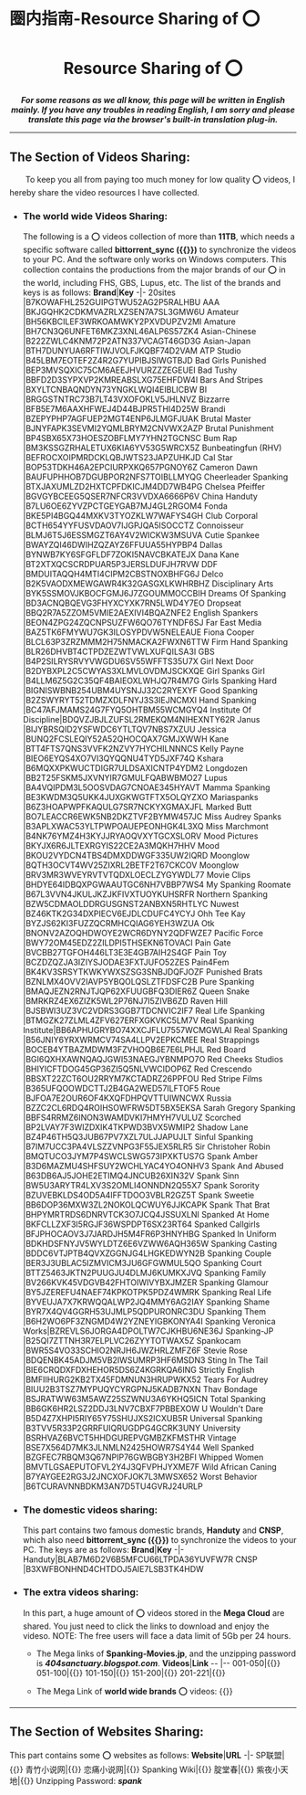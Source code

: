 # 圈内指南-Resource Sharing of ⭕

# <center>Resource Sharing of ⭕</center>

***<center>For some reasons as we all know, this page will be written in English mainly. If you have any troubles in reading English, I am sorry and please translate this page via the browser's built-in translation plug-in.</center>***

-----------
## The Section of Videos Sharing: 
&emsp;&emsp;To keep you all from paying too much money for low quality ⭕ videos, I hereby share the video resources I have collected.  

- ### The world wide Videos Sharing:
  The following is a ⭕ videos collection of more than **11TB**, which needs a specific software called **bittorrent_sync ({{<link href="https://pan.baidu.com/s/1OFAy_Ti2i3Byj8YdKdBmvA?pwd=2920" content="Click to download" title= "bittorrent_sync">}})** to synchronize the videos to your PC. And the software only works on Windows computers. This collection contains the productions from the major brands of our ⭕ in the world, including FHS, GBS, Lupus, etc. The list of the brands and keys is as follows:
  **Brand**|**Key**
  -|-
  20sites                |B7KOWAFHL252GUIPGTWU52AG2P5RALHBU
  AAA                    |BKJGQHK2CDKMVAZRLXZSEN7A7SL3GMW6U
  Amateur                |BH56KBCILEF3WRKOAMWKY2PXVDUPZV2MI
  Amature                |BH7CN3Q6UNFET6MKZ3XNL46ALP6S57ZK4
  Asian-Chinese          |B222ZWLC4KNM72P2ATN337VCAGT46GD3G
  Asian-Japan            |BTH7DUNYUA6RFTIWJVOLFJKQBF74D2VAM
  ATP Studio             |B45LBM7EOTEF2Z4R2G7YUPIBJSIWGTBJD
  Bad Girls Punished     |BEP3MVSQXIC75CM6AEEJHVURZZZEGEUEI
  Bad Tushy              |BBFD2D3SYPXVP2KMREABSLXG75EHFDW4I
  Bars And Stripes       |BXYLTCNBAQNDYN73YNGKLWQI4EIBLICBW
  BI                     |BRGGSTNTRC73B7LT43VXOFOKLV5JHLNVZ
  Bizzarre               |BFB5E7M6AAXHFWEJ4D44BJPR5THI4D25W
  Brandi                 |BZEPYPHP7AGFUEP2MGT4ENP6JLMGFJUAK
  Brutal Master          |BJNYFAPK3SEVMI2YQMLBRYM2CNVWX2AZP
  Brutal Punishment      |BP4SBX65X73HOESZOBFLMY7YHN2TGCNSC
  Bum Rap                |BM3KSSGZRHALETUX6KIA6YV53G5WRCX5Z
  Bunbeatingfun (RHV)    |BEFROCXOIPMRDCKLQBJWTS23JAPZUHKJD
  Cal Star               |BOP53TDKH46A2EPCIURPXKQ657PGNOY6Z
  Cameron Dawn           |BAUFUPHHOB7DGUBPOR2NFS7TOIBLLMYQG
  Cheerleader Spanking   |BTXJAXUMLZD2HXTCPFDKICJM4DD7WB4PG
  Chelsea Pfeiffer       |BGVGYBCEEG5QSER7NFCR3VVDXA6666P6V
  China Handuty          |B7LU6OE6ZYVZPCTGEYGAB7MJ4GL2RGOM4
  Fonda                  |BKE5PI4BGQ44MXKV3TYOZKLW7WAFYS4GH
  Club Corporal          |BCTH654YYFUSVDAOV7IJGPJQA5ISOCCTZ
  Connoisseur            |BLMJ6T5J6ESSMGZT6AY4V2WICKW3MSUVA
  Cutie Spankee          |BWAYZQI46DWIHZQZAYZ6FFUUA55HYPBP4
  Dallas                 |BYNWB7KY6SFGFLDF7ZOKI5NAVCBKATEJX
  Dana Kane              |BT2XTXQCSCRDPUAR5P3JERSLDUFJH7RVW
  DDF                    |BMDUITAQQH4MTI4CIPM2CBSTNOXBHFG6J
  Delco                  |B2K5VAODXMEWGAWR4K32GASGXLKWHRBHZ
  Disciplinary Arts      |BYK5SSMOVJKBOCFGMJ6J7ZGOUMMOCCBIH
  Dreams Of Spanking     |BD3ACNQBQEVG3FHYXCYXK7RN5LWD4Y7EO
  Dropseat               |BBQ2R7A5ZZOM5VMIE2AEXIVI4BQAZNFE2
  English Spankers       |BEON4ZPG24ZQCNPSUZFW6QO76TYNDF6SJ
  Far East Media         |BAZ5TK6FMYWU7GK3ILOSYPDVW5NELEAUE
  Fiona Cooper           |BLCL63P3ZRZMMM2H75NMACKA2FWXN6TTW
  Firm Hand Spanking     |BLR26DHVBT4CTPDZEZWTVWLXUFQILSA3I
  GBS                    |B4P2SILRYSRVYVWGDU6SV55WFFTS35U7X
  Girl Next Door         |B2DYBXPL2C5CWYAS3XLMVLOVDMJSCKXQE
  Girl Spanks Girl       |B4LLM6Z5G2C35QF4BAIEOXLWHJQ7R4M7G
  Girls Spanking Hard    |BIGNISWBNB254UBM4UYSNJJ32C2RYEXYF
  Good Spanking          |B2ZSWYRYT52TDMZXDLFNYJ3S3IEJNCMXI
  Hand Spanking          |BC47AFJMAMS24G7FYQ5OHTBM55WCMGYQ4
  Institute Of Discipline|BDQVZJBJLZUFSL2RMEKQM4NIHEXNTY62R
  Janus                  |BIJYBRSQID2YSFWDC6YTLTQV7NBS7XZUU
  Jessica                |BUNQ2FCSLEQIY52A52QHOCQAX7GMJXWWH
  Kane                   |BTT4FTS7QNS3VVFK2NZVY7HYCHILNNNCS
  Kelly Payne            |BIEO6EYQS4XO7VI3QYQQNU4TYD5JXF74Q
  Kshara                 |B6MQXXPKWUCTDIGR7ULDSAXICNTP4YDM2
  Longdozen              |BB2T25FSKM5JXVNYIR7GMULFQABWBMO27
  Lupus                  |BA4VQIPDM3L5OOSVDAG7CNOAE345HYAVT
  Mamma Spanking         |BE3KWDM3Q5UKK4JUXGKWGTFTX5OLQYZXO
  Mariaspanks            |B6Z3HOAPWPFKAQULG7SR7NCKYXGMAXJFL
  Marked Butt            |BO7LEACCR6EWK5NB2DKZTVF2BYMW457JC
  Miss Audrey Spanks     |B3APLXWAC53YLTPWPOAUEPEONHGK4L3XQ
  Miss Marchmont         |B4NK76YMZ4H3KYJJRYAOQVXYTGCXSLORV
  Mood Pictures          |BKYJX6R6JLTEXRGYIS22CE2A3MQKH7HHV
  Mood                   |BKOU2VYDCN4TBS4DMXDDWGF335UW2IQRD
  Moonglow               |BQTH3OCVT4WV25ZIXRL2BETF2T67CKCOV
  Moonglow               |BRV3MR3WVEYRVTVTQDXLOECLZYGYWDL77
  Movie Clips            |BHDYE64IDBQXPGWAAUTGC6NH7VBBP7WS4
  My Spanking Roomate    |B67L3VVN4JKULJKZJKFIVXTUOYKUHSRFR
  Northern Spanking      |BZW5CDMAOLDDRGUSGNST2ANBXN5RHTLYC
  Nuwest                 |BZ46KTK2G34DXPIECV6EJDLCDUFC4YCYJ
  Ohh Tee Kay            |BYZJS62KI3FUZZQCRMHCQIAG6YEH3WZUA
  Otk                    |BNONV2AZOQHDWOYE2WCR6DYNY2QDFWZE7
  Pacific Force          |BWY72OM45EDZ2ZILDPI5THSEKN6TOVACI
  Pain Gate              |BVCBB27TGFOH446LT3E3E4GB7AIH2S4GF
  Pain Toy               |BCZDZQZJA3IZIYSJODAE3FXTJUFO52ZES
  Pain4Fem               |BK4KV3SRSYTKWKYWXSZSG3SNBJDQFJOZF
  Punished Brats         |BZNLMX4OVV2IAVP5YBQOLQSLZTFDSFC2B
  Pure Spanking          |BMAQJEZN2RNJTJQP62XFUUGBFQ3DIER6Z
  Queen Snake            |BMRKRZ4EX6ZIZK5WL2P76NJ7I5ZIVB6ZD
  Raven Hill             |BJSBWI3UZ3VC2VDRS3GGB7TDCNVIC2IF7
  Real Life Spanking     |BTMGZK27ZLML4ZFV627ERFXGKVKC5LM7V
  Real Spanking Institute|BB6APHUGRYBO74XXCJFLU7557WCMGWLAI
  Real Spanking          |B56JNIY6YRXWRMCV74SA4LLPV2EPKCMEE
  Real Strappings        |BOCEB4YTBAZMDWM3FZVHOQB6E7E6LPHJL
  Red Board              |BGI6QXHXAWNQAQJGWI53NAEGJYBNMPO7O
  Red Cheeks Studios     |BHIYICFTDOG45GP36ZI5Q5NLVWCIDOP6Z
  Red Crescendo          |BBSXT22ZCT6OU2RRYM7KCTADRZ26PPFOU
  Red Stripe Films       |B365UFQOOWDCTTJ2B4GA2WED57ILFTOF5
  Roue                   |BJFOA7E2OUR6OF4KXQFDHPQVTTUIWNCWX
  Russia                 |BZZC2CL6RDQ4ROIHSOWFRW5DT5BX5EKSA
  Sarah Gregory Spanking |BBFS4RRMZ6INON3WAMDVKI7HMYH7VULUZ
  Scorched               |BP2LVAY7F3WIZDXIK4TKPWD3BVX5WMIP2
  Shadow Lane            |BZ4P46TH5Q3JUB67PV7XZL7ULJJAPUJLT
  Sinful Spanking        |B7IM7UCC3PA4VLSZZVNPG3F55JEX5RLR5
  Sir Christoher Robin   |BMQTUCO3JYM7P4SWCLSWG573IPXKTUS7G
  Spank Amber            |B3D6MAZMU4SHFSUY2WCHLYAC4YO4ONHV3
  Spank And Abused       |B63DB6AJ5JOHE2ETIMQ4JNCUB26XIN32V
  Spank Sinn             |BW5U3ARYTR4LXV3S2OMLI4ONNDN2Q55X7
  Spank Sorority         |BZUVEBKLDS4OD5A4IFFTDOO3VBLR2GZ5T
  Spank Sweetie          |BB6DOP36MXW3ZL2NOKOLQCWUY6JJKCAPK
  Spank That Brat        |BHPYMRTRDS6DNRVTCK3O7JCQ4JSSUXLNI
  Spanked At Home        |BKFCLLZXF3I5RGJF36WSPDPT6SX23RT64
  Spanked Callgirls      |BFJPHOCAOV3J7JARDJH5M4FR6P3HNYHBG
  Spanked In Uniform     |BDKHDSFNYJV5WYLDTZ6E6VZWW6AQH365W
  Spanking Casting       |BDDC6VTJPTB4QVXZGGNJG4LHGKEDWYN2B
  Spanking Couple        |BER3J3UBLAC5IZMVICM3JU6GFGWMUL5QO
  Spanking Court         |BTTZ5463JKTN2PUUGJU4DLMJ6KUMKXJVQ
  Spanking Family        |BV266KVK45VDGVB42FHTOIWIVYBXJMZER
  Spanking Glamour       |BY5JZEREFU4NAEF74KPKOTPK5PDZ4WMRK
  Spanking Real Life     |BYVEUJA7X7KRWQQALWP2JQ4MMY6AG2IAY
  Spanking Shame         |BYR7X4QV4GGRH53UJMLP5QDPURONRC3DU
  Spanking Them          |B6H2WO6PF3ZNGMD4W2YZNEYIGBKONYA4I
  Spanking Veronica Works|BZREVLS6JORGA4DPOLTW7CJKHBU6NE36J
  Spanking-JP            |B25QI7ZTTNH3R7ELPLVC26ZYYTOTWAX5Z
  Spankocam              |BWR5S4VO33SCHIO2NRJH6JWZHRLZMFZ6F
  Stevie Rose            |BDQENBK45ADJM5VB2IWSUMRP3HF6MSDN3
  Sting In The Tail      |BIE6CRQDXFDXHEHOR5DS6Z4KGRKQA6ING
  Strictly English       |BMFIIHURG2KB2TX45FDMNUN3HRUPWKX52
  Tears For Audrey       |BIUU2B3TSZ7MYPUQYCYRGPNJ5KADB7NXN
  Thav Bondage           |BSJRATWW63M5AWZ25SZWNU3A6YKHQ5ICN
  Total Spanking         |BB6GK6HR2LSZ2DDJ3LNV7CBXF7PBBEXOW
  U Wouldn't Dare        |B5D4Z7XHPI5RIY65Y75SHUJXS2ICXUB5R
  Universal Spanking     |B3TVV5R33P2GRRFUIQRUGDPG4GCRK3UNY
  University             |BSRHVAZ6BVCT5HHDGUREPVGMBZKFMSTHR
  Vintage                |BSE7X564D7MK3JLNMLN2425HOWR7S4Y44
  Well Spanked           |BZGFEC7RBQM3Q67NPIP76GWBGBY3H2BFI
  Whipped Women          |BMVTLGSAEPUTOFVL2Y4J3QFVPHJYXME7F
  Wild African Caning    |B7YAYGEE2RG3J2JNCXOFJOK7L3MWSX652
  Worst Behavior         |B6TCURAVNNBDKM3AN7D5TU4GVRJ24URLP

- ### The domestic videos sharing:  
  This part contains two famous domestic brands, **Handuty** and **CNSP**, which also need **bittorrent_sync ({{<link href="https://pan.baidu.com/s/1OFAy_Ti2i3Byj8YdKdBmvA?pwd=2920" content="Click to download" title= "bittorrent_sync">}})** to synchronize the videos to your PC. The keys are as follows:
  **Brand**|**Key**
  -|-
  Handuty|BLAB7M6D2V6B5MFCU66LTPDA36YUVFW7R
  CNSP   |B3XWFBONHND4CHTDOJ5AIE7LSB3TK4HDW

- ### The extra videos sharing:
  In this part, a huge amount of ⭕ videos stored in the **Mega Cloud** are shared. You just need to click the links to download and enjoy the videso. NOTE: The free users will face a data limit of 5Gb per 24 hours.
  
  - The Mega links of **Spanking-Movies.jp**, and the unzipping password is ***404sanctuary.blogspot.com***.
  **Videos**|**Link**
  --        |--
  001-050|{{<link href="https://mega.nz/folder/NzhwkDCY#vt-cKdfYlEcQndIdd2_-jA" content="Click to view" title="001-050">}}
  051-100|{{<link href="https://mega.nz/folder/YnZGVTiY#ASsIhSp9S_pJPJwRbWZwUg" content="Click to view" title="051-100">}}
  101-150|{{<link href="https://mega.nz/folder/gigGSIbB#oLps9DfMhuM3gLZuVrmi7Q" content="Click to view" title="101-150">}}
  151-200|{{<link href="https://mega.nz/folder/8vZQWRKJ#TSxsqXDoqFesNDI6Sffo4w" content="Click to view" title="151-200">}}
  201-221|{{<link href="https://mega.nz/folder/MuxSSZKA#QtnaT5PYAIwzYisx0jA5tw" content="Click to view" title="201-221">}}

  - The Mega Link of **world wide brands** ⭕ videos: {{<link href="https://mega.nz/folder/IlFBDCrZ#XrolLq9cdymbsiLmEM_cxQ" content="Click to view" title="world wide">}}

------
## The Section of Websites Sharing:
This part contains some ⭕ websites as follows:
**Website**|**URL**
-|-
SP联盟|{{<link href="http://spanking.cn/" content="Click to view" title="SP联盟">}}
青竹小说网|{{<link href="https://www.qzxsw.top/" content="Click to view" title="青竹小说网">}}
恋痛小说网|{{<link href="https://painnovel.com/SP" content="Click to view" title="恋痛小说网">}}
Spanking Wiki|{{<link href="https://spankingwiki.bitbucket.io/" content="Click to view" title="Spanking Wiki">}}
腚堂春|{{<link href="https://spank2ustory.blogspot.com/search?updated-max=2022-10-26T06:38:00-07:00&max-results=7" content="Click to view" title="腚堂春">}}
紫夜小天地|{{<link href="https://mega.nz/#!4NlGSIiS!St-ZZEDLhr2_IcHIVQX2iax0lTR4BhcTpm9gnMQ0Jag" content="Click to view" title="紫夜小天地">}} Unzipping Password: ***spank***
